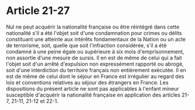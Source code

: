 # Article 21-27

Nul ne peut acquérir la nationalité française ou être réintégré dans cette nationalité s'il a été l'objet soit d'une condamnation pour crimes ou délits constituant une atteinte aux intérêts fondamentaux de la Nation ou un acte de terrorisme, soit, quelle que soit l'infraction considérée, s'il a été condamné à une peine égale ou supérieure à six mois d'emprisonnement, non assortie d'une mesure de sursis.   Il en est de même de celui qui a fait l'objet soit d'un arrêté d'expulsion non expressément rapporté ou abrogé, soit d'une interdiction du territoire français non entièrement exécutée.   Il en est de même de celui dont le séjour en France est irrégulier au regard des lois et conventions relatives au séjour des étrangers en France.   Les dispositions du présent article ne sont pas applicables à l'enfant mineur susceptible d'acquérir la nationalité française en application des articles 21-7, 21-11, 21-12 et 22-1.